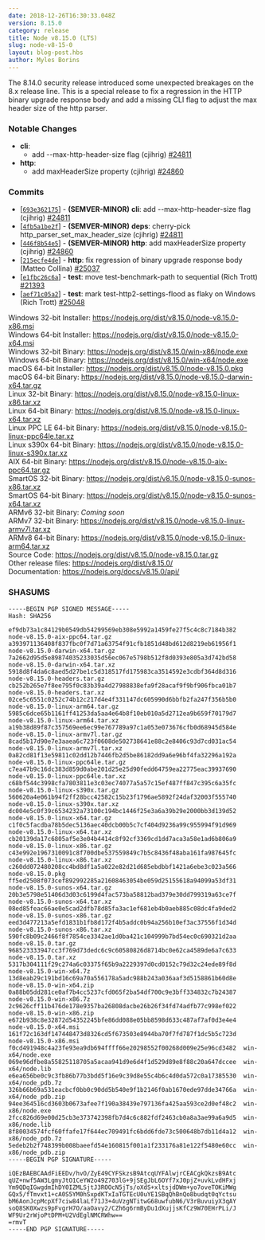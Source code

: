 ```yaml
---
date: 2018-12-26T16:30:33.048Z
version: 8.15.0
category: release
title: Node v8.15.0 (LTS)
slug: node-v8-15-0
layout: blog-post.hbs
author: Myles Borins
---
```


The 8.14.0 security release introduced some unexpected breakages on the 8.x release line.
This is a special release to fix a regression in the HTTP binary upgrade response body and add
a missing CLI flag to adjust the max header size of the http parser.

### Notable Changes

* **cli**:
  - add --max-http-header-size flag (cjihrig) [#24811](https://github.com/nodejs/node/pull/24811)
* **http**:
  - add maxHeaderSize property (cjihrig) [#24860](https://github.com/nodejs/node/pull/24860)

### Commits

* [[`693e362175`](https://github.com/nodejs/node/commit/693e362175)] - **(SEMVER-MINOR)** **cli**: add --max-http-header-size flag (cjihrig) [#24811](https://github.com/nodejs/node/pull/24811)
* [[`4fb5a1be2f`](https://github.com/nodejs/node/commit/4fb5a1be2f)] - **(SEMVER-MINOR)** **deps**: cherry-pick http\_parser\_set\_max\_header\_size (cjihrig) [#24811](https://github.com/nodejs/node/pull/24811)
* [[`446f8b54e5`](https://github.com/nodejs/node/commit/446f8b54e5)] - **(SEMVER-MINOR)** **http**: add maxHeaderSize property (cjihrig) [#24860](https://github.com/nodejs/node/pull/24860)
* [[`215ecfe4de`](https://github.com/nodejs/node/commit/215ecfe4de)] - **http**: fix regression of binary upgrade response body (Matteo Collina) [#25037](https://github.com/nodejs/node/pull/25037)
* [[`e1fbc26c6a`](https://github.com/nodejs/node/commit/e1fbc26c6a)] - **test**: move test-benchmark-path to sequential (Rich Trott) [#21393](https://github.com/nodejs/node/pull/21393)
* [[`aef71c05a2`](https://github.com/nodejs/node/commit/aef71c05a2)] - **test**: mark test-http2-settings-flood as flaky on Windows (Rich Trott) [#25048](https://github.com/nodejs/node/pull/25048)

Windows 32-bit Installer: https://nodejs.org/dist/v8.15.0/node-v8.15.0-x86.msi<br>
Windows 64-bit Installer: https://nodejs.org/dist/v8.15.0/node-v8.15.0-x64.msi<br>
Windows 32-bit Binary: https://nodejs.org/dist/v8.15.0/win-x86/node.exe<br>
Windows 64-bit Binary: https://nodejs.org/dist/v8.15.0/win-x64/node.exe<br>
macOS 64-bit Installer: https://nodejs.org/dist/v8.15.0/node-v8.15.0.pkg<br>
macOS 64-bit Binary: https://nodejs.org/dist/v8.15.0/node-v8.15.0-darwin-x64.tar.gz<br>
Linux 32-bit Binary: https://nodejs.org/dist/v8.15.0/node-v8.15.0-linux-x86.tar.xz<br>
Linux 64-bit Binary: https://nodejs.org/dist/v8.15.0/node-v8.15.0-linux-x64.tar.xz<br>
Linux PPC LE 64-bit Binary: https://nodejs.org/dist/v8.15.0/node-v8.15.0-linux-ppc64le.tar.xz<br>
Linux s390x 64-bit Binary: https://nodejs.org/dist/v8.15.0/node-v8.15.0-linux-s390x.tar.xz<br>
AIX 64-bit Binary: https://nodejs.org/dist/v8.15.0/node-v8.15.0-aix-ppc64.tar.gz<br>
SmartOS 32-bit Binary: https://nodejs.org/dist/v8.15.0/node-v8.15.0-sunos-x86.tar.xz<br>
SmartOS 64-bit Binary: https://nodejs.org/dist/v8.15.0/node-v8.15.0-sunos-x64.tar.xz<br>
ARMv6 32-bit Binary: *Coming soon*<br>
ARMv7 32-bit Binary: https://nodejs.org/dist/v8.15.0/node-v8.15.0-linux-armv7l.tar.xz<br>
ARMv8 64-bit Binary: https://nodejs.org/dist/v8.15.0/node-v8.15.0-linux-arm64.tar.xz<br>
Source Code: https://nodejs.org/dist/v8.15.0/node-v8.15.0.tar.gz<br>
Other release files: https://nodejs.org/dist/v8.15.0/<br>
Documentation: https://nodejs.org/docs/v8.15.0/api/

### SHASUMS

```
-----BEGIN PGP SIGNED MESSAGE-----
Hash: SHA256

ef9db73a1c84129b0549db54299569eb308e5992a1459fe27f5c4c8c7184b382  node-v8.15.0-aix-ppc64.tar.gz
a393971136408f837fbc0f7d71a63754f91cfb1851d48bd612d8219eb61956f1  node-v8.15.0-darwin-x64.tar.gz
7a2662d95d5e89874035233035d56ec067e5798b512f8d0393e805a3d742bd58  node-v8.15.0-darwin-x64.tar.xz
5918d8f4da6c8aed5d27be1c5d318517fd175983ca3514592e3cdbf364d8d316  node-v8.15.0-headers.tar.gz
cb252b265e7f8ee795f0c83b39a4d27988838efa9f28acaf9f9bf906fbca01b7  node-v8.15.0-headers.tar.xz
02ce5c6551c0252c74b12c217d4e4f331147dc605990d6bbfb2fa247f356b5b0  node-v8.15.0-linux-arm64.tar.gz
5985c6dce65b1161ff41253da5aa4e64b8f10eb010a5d2712ea9b659f70179d7  node-v8.15.0-linux-arm64.tar.xz
a19b38d89f87c357569ee6ec99e767789a97c1a053e073676cfb0d68945d584e  node-v8.15.0-linux-armv7l.tar.gz
8cad5b17d90e7e3aaea6c723f0608de502738641e88c2e8406c93d7cd031ac54  node-v8.15.0-linux-armv7l.tar.xz
0a82cd81f13e59811c02dd12b7446fb2d5be86182dd9a6e96bf4fa32296a192a  node-v8.15.0-linux-ppc64le.tar.gz
c7ea47b9c16dc383d859d0abe201d25e25d90fedd64759ea22775eac39937690  node-v8.15.0-linux-ppc64le.tar.xz
c68bf544c3998cfa7803811e3c03ec74077a5a57c15ef487ff847c395c6a35fc  node-v8.15.0-linux-s390x.tar.gz
560620a4e061b94f2ff28bcc42582c15b23f1796ae5892f24daf32003f555740  node-v8.15.0-linux-s390x.tar.xz
dc004e5c0f39c6534232a73100c194bc1446f25e3a6a39b29e2000bb3d139d52  node-v8.15.0-linux-x64.tar.gz
c1f0c5facdba78b5dec5136aec40dcb00b5c7cf404d9236a99c955994f91d969  node-v8.15.0-linux-x64.tar.xz
cb20139da17c6805af5e3e04b4414c8f92cf3369cd1dd7aca3a58e1ad6b806a9  node-v8.15.0-linux-x86.tar.gz
c43e992e1967310091c8f700dbe537559849c7b5c8436f48aba161fa987645fc  node-v8.15.0-linux-x86.tar.xz
c260dd072480208cc4bd8df1a5a022e82d21d685ebdbbf1421a6ebe3c023a566  node-v8.15.0.pkg
ff5ed2508f073cef892992285a21608463054be059d25155618a94099a53df31  node-v8.15.0-sunos-x64.tar.gz
20b3e5798e51406d3d03c6199d4fac573ba58812bad379e30dd799319a63ce7f  node-v8.15.0-sunos-x64.tar.xz
08ed85feac66ae0e5cad2dfb78d85fa3ac1ef681eb4b0aeb885c08dc4fa9ded2  node-v8.15.0-sunos-x86.tar.gz
eed3d477213a5efd1831b1fb8d172f4b5addc0b94a256b10ef3ac37556f1d34d  node-v8.15.0-sunos-x86.tar.xz
590fc8b09c2466f8f7854ce3342ae1d0ba421c104999b7bd54ec0c690321d2aa  node-v8.15.0.tar.gz
968523333947cc3f769d73dedc6c9c60580826d8714bc0e62ca4589de6a7c633  node-v8.15.0.tar.xz
5317b304111f29c274a6c03375f65b9a2229397d0cd0152c79d32c24ede89f8d  node-v8.15.0-win-x64.7z
13d8eab29c191bd16c69a70a556178a5adc988b243a036aaf3d5158861b60d8e  node-v8.15.0-win-x64.zip
0a88b05dd281ce0af7b4cc5237cfd065f2ba54df700c9e3bff334832c7b24387  node-v8.15.0-win-x86.7z
2c9626cff11b476de178e9357ba26808dacbe26b26f34fd74adfb77c998ef022  node-v8.15.0-win-x86.zip
e672b938c8e32872d54352245bfe86dd088e05bb8598d633c487af7af0d3e4e4  node-v8.15.0-x64.msi
161f72c163df147448473d8326cd5f673503e8944ba70f7fd787f1dc5b5c723d  node-v8.15.0-x86.msi
f0cd491948c4a23fe93ea9db694ffff66e20298552f00268d009e25e96cd3482  win-x64/node.exe
069e96dfbe8a55825118705a5acaa941d9e6d4f1d529d89e8f88c20a647dccee  win-x64/node.lib
e6ea656be0c9c3fb86b77b3bdd5f16e9c39d8e55c4b6c4d0da572c0a17385530  win-x64/node_pdb.7z
326b66b69a531eacbcf0bb0c90dd5b540e9f1b2146f0ab1670ede97dde34766a  win-x64/node_pdb.zip
94ee364516cd3603b0673afee7f190a38439e797136fa425aa593ce2d0ef48c2  win-x86/node.exe
2fcc826d69e00d25cb3e373742398fb7d4c6c882fdf2463cb0a8a3ae99a6a9d5  win-x86/node.lib
8f80034574fcf60ffafe17f644ec709491fc6bdd6fde73c500648b7db11d4a12  win-x86/node_pdb.7z
5edeb2b2f748399b008baeefd54e160815f001a1f233176a81e122f5480e60cc  win-x86/node_pdb.zip
-----BEGIN PGP SIGNATURE-----

iQEzBAEBCAAdFiEEDv/hvO/ZyE49CYFSkzsB9AtcqUYFAlwjrCEACgkQkzsB9Atc
qUZ+nwf5AW3LgmyJtO1CeYW2o49Z703lG+9jSEgJbL6OYf7xJ0pjZ+uvkLvdHFxj
Ym9QDqIGwgdmIhDY0IZMLSjtJ3ROOcN5jTs/oXdS+xltsjdDWm+yo7oveTOKiMWg
GQx5/fTmvxt1+cA0S5YM0hSxpdKTxIaTGTEcU0uYE1SBqQhBnQo8budqt0qYctsu
bM6AonJcpMcpXf7ciw84laLf71J3+4uVzgNTitwG68uwfubN6/V3rBuvuiyX3qAY
soQ8SK0Xwzs9pFvgrH7O/aaOavy2/CZh6g6rmByDu1dXujjsKfCz9W70EHrPLi/J
WF9Ur2rWjoPtDPM+U2VdEglNMCRWhw==
=rmvT
-----END PGP SIGNATURE-----

```
